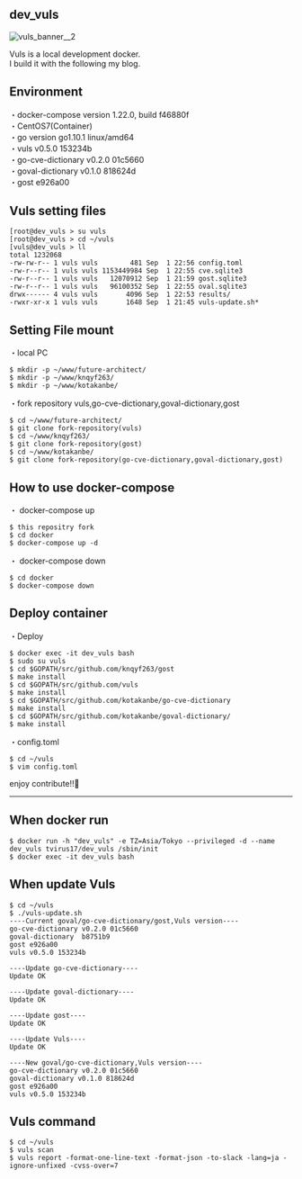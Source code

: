 ## dev_vuls

![vuls_banner__2](https://user-images.githubusercontent.com/5633085/44946049-49397b80-ae2f-11e8-83a1-80c81dd708a8.png)

Vuls is a local development docker.   
I build it with the following my blog.

## Environment
・docker-compose version 1.22.0, build f46880f  
・CentOS7(Container)  
・go version go1.10.1 linux/amd64  
・vuls v0.5.0 153234b    
・go-cve-dictionary v0.2.0 01c5660  
・goval-dictionary v0.1.0 818624d  
・gost e926a00  

## Vuls setting files
```
[root@dev_vuls > su vuls
[root@dev_vuls > cd ~/vuls
[vuls@dev_vuls > ll
total 1232068
-rw-rw-r-- 1 vuls vuls        481 Sep  1 22:56 config.toml
-rw-r--r-- 1 vuls vuls 1153449984 Sep  1 22:55 cve.sqlite3
-rw-r--r-- 1 vuls vuls   12070912 Sep  1 21:59 gost.sqlite3
-rw-r--r-- 1 vuls vuls   96100352 Sep  1 22:55 oval.sqlite3
drwx------ 4 vuls vuls       4096 Sep  1 22:53 results/
-rwxr-xr-x 1 vuls vuls       1648 Sep  1 21:45 vuls-update.sh*
```

## Setting File mount

・local PC  
```
$ mkdir -p ~/www/future-architect/
$ mkdir -p ~/www/knqyf263/
$ mkdir -p ~/www/kotakanbe/
```

・fork repository vuls,go-cve-dictionary,goval-dictionary,gost
```
$ cd ~/www/future-architect/
$ git clone fork-repository(vuls)
$ cd ~/www/knqyf263/
$ git clone fork-repository(gost)
$ cd ~/www/kotakanbe/
$ git clone fork-repository(go-cve-dictionary,goval-dictionary,gost)
```

## How to use docker-compose

・ docker-compose up  
```
$ this repositry fork
$ cd docker
$ docker-compose up -d
```

・ docker-compose down  
```
$ cd docker
$ docker-compose down
```

## Deploy container

・Deploy

```
$ docker exec -it dev_vuls bash
$ sudo su vuls
$ cd $GOPATH/src/github.com/knqyf263/gost
$ make install
$ cd $GOPATH/src/github.com/vuls
$ make install
$ cd $GOPATH/src/github.com/kotakanbe/go-cve-dictionary
$ make install
$ cd $GOPATH/src/github.com/kotakanbe/goval-dictionary/
$ make install
```
・config.toml
```
$ cd ~/vuls
$ vim config.toml
```

enjoy contribute!!🤩

----

## When docker run

```
$ docker run -h "dev_vuls" -e TZ=Asia/Tokyo --privileged -d --name dev_vuls tvirus17/dev_vuls /sbin/init
$ docker exec -it dev_vuls bash
```

## When update Vuls

```
$ cd ~/vuls
$ ./vuls-update.sh
----Current goval/go-cve-dictionary/gost,Vuls version----
go-cve-dictionary v0.2.0 01c5660
goval-dictionary  b8751b9
gost e926a00
vuls v0.5.0 153234b

----Update go-cve-dictionary----
Update OK

----Update goval-dictionary----
Update OK

----Update gost----
Update OK

----Update Vuls----
Update OK

----New goval/go-cve-dictionary,Vuls version----
go-cve-dictionary v0.2.0 01c5660
goval-dictionary v0.1.0 818624d
gost e926a00
vuls v0.5.0 153234b

```

## Vuls command
```
$ cd ~/vuls
$ vuls scan
$ vuls report -format-one-line-text -format-json -to-slack -lang=ja -ignore-unfixed -cvss-over=7
```
